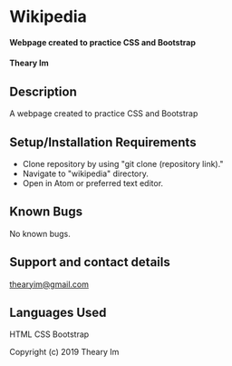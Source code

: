 # Wikipedia

#### Webpage created to practice CSS and Bootstrap

#### Theary Im

## Description

A webpage created to practice CSS and Bootstrap

## Setup/Installation Requirements

* Clone repository by using "git clone (repository link)."
* Navigate to "wikipedia" directory.
* Open in Atom or preferred text editor.

## Known Bugs

No known bugs.

## Support and contact details

thearyim@gmail.com

## Languages Used

HTML
CSS
Bootstrap

Copyright (c) 2019 Theary Im
